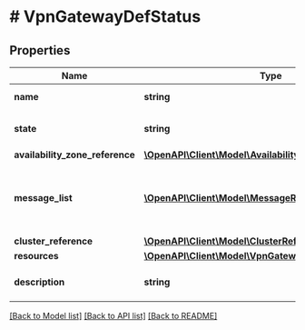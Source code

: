 # # VpnGatewayDefStatus

## Properties

Name | Type | Description | Notes
------------ | ------------- | ------------- | -------------
**name** | **string** | vpn_gateway Name. |
**state** | **string** | The state of the vpn_gateway. | [optional]
**availability_zone_reference** | [**\OpenAPI\Client\Model\AvailabilityZoneReference**](AvailabilityZoneReference.md) |  | [optional]
**message_list** | [**\OpenAPI\Client\Model\MessageResource[]**](MessageResource.md) | Any error messages for the vpn_gateway, if in an error state. | [optional]
**cluster_reference** | [**\OpenAPI\Client\Model\ClusterReference**](ClusterReference.md) |  | [optional]
**resources** | [**\OpenAPI\Client\Model\VpnGatewayResourcesDefStatus**](VpnGatewayResourcesDefStatus.md) |  |
**description** | **string** | A description for vpn_gateway. | [optional]

[[Back to Model list]](../../README.md#models) [[Back to API list]](../../README.md#endpoints) [[Back to README]](../../README.md)
